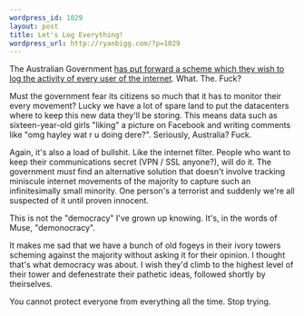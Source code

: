 ```yaml
--- 
wordpress_id: 1029
layout: post
title: Let's Log Everything!
wordpress_url: http://ryanbigg.com/?p=1029
---
```

The Australian Government <a href='http://www.brisbanetimes.com.au/technology/blogs/the-geek/internet-freedom-in-2010-looks-like-1984/20100618-ykr9.html?rand=1276822049429'>has put forward a scheme which they wish to log the activity of every user of the internet</a>. What. The. Fuck?

Must the government fear its citizens so much that it has to monitor their every movement? Lucky we have a lot of spare land to put the datacenters where to keep this new data they'll be storing. This means data such as sixteen-year-old girls "liking" a picture on Facebook and writing comments like "omg hayley wat r u doing dere?". Seriously, Australia? Fuck.

Again, it's also a load of bullshit. Like the internet filter. People who want to keep their communications secret (VPN / SSL anyone?), will do it. The government *must* find an alternative solution that doesn't involve tracking miniscule internet movements of the majority to capture such an infinitesimally small minority. One person's a terrorist and suddenly we're all suspected of it until proven innocent.

This is not the "democracy" I've grown up knowing. It's, in the words of Muse, "demonocracy". 

It makes me sad that we have a bunch of old fogeys in their ivory towers scheming against the majority without asking it for their opinion. I thought that's what democracy was about. I wish they'd climb to the highest level of their tower and defenestrate their pathetic ideas, followed shortly by theirselves.

You cannot protect everyone from everything all the time. Stop trying.
